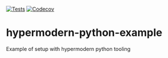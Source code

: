 [![Tests](https://github.com/paulrousset/hypermodern-python-example/workflows/Tests/badge.svg)](https://github.com/paulrousset/hypermodern-python-example/actions?workflow=Tests)
[![Codecov](https://codecov.io/gh/<your-username>/hypermodern-python/branch/master/graph/badge.svg)](https://codecov.io/gh/<your-username>/hypermodern-python)

# hypermodern-python-example
Example of setup with hypermodern python tooling
